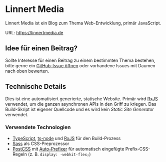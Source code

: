 # Linnert Media

Linnert Media ist ein Blog zum Thema Web-Entwicklung, primär JavaScript.

URL: <https://linnertmedia.de>

## Idee für einen Beitrag?

Sollte Interesse für einen Beitrag zu einem bestimmten Thema bestehen, bitte gerne ein [GitHub-Issue öffnen](https://github.com/alinnert/linnertmedia/issues) oder vorhandene Issues mit Daumen nach oben bewerten.

## Technische Details

Dies ist eine automatisiert generierte, statische Website. Primär wird [RxJS](https://github.com/ReactiveX/rxjs) verwendet, um die ganzen asynchronen APIs in den Griff zu kriegen. Das Build-Skript ist eigener Quellcode und es wird kein *Static Site Generator* verwendet.

### Verwendete Technologien

- [TypeScript](http://www.typescriptlang.org/), [ts-node](https://github.com/TypeStrong/ts-node) und [RxJS](https://github.com/ReactiveX/rxjs) für den Build-Prozess
- [Sass](http://sass-lang.com/) als CSS-Preprozessor
- [PostCSS](https://postcss.org/) mit [Auto-Prefixer](https://github.com/postcss/autoprefixer) für automatisch eingefügte Prefix-CSS-Regeln (z. B. `display: -webkit-flex;`)